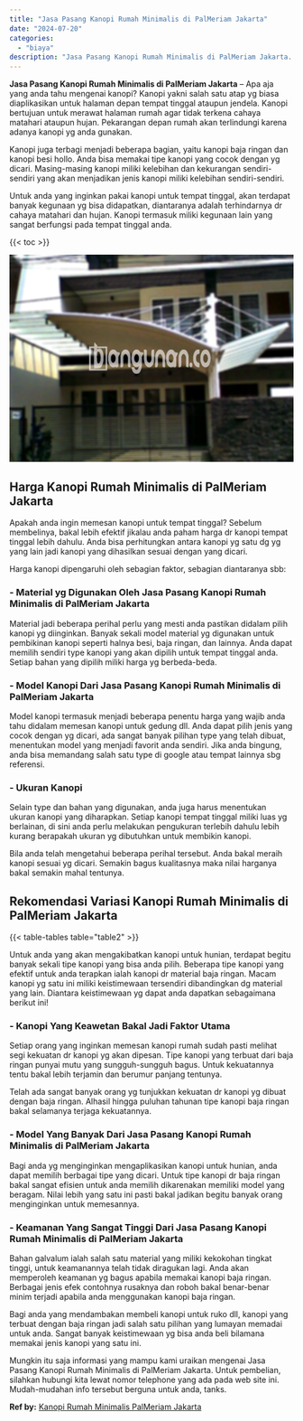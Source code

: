 ```yaml
---
title: "Jasa Pasang Kanopi Rumah Minimalis di PalMeriam Jakarta"
date: "2024-07-20"
categories: 
  - "biaya"
description: "Jasa Pasang Kanopi Rumah Minimalis di PalMeriam Jakarta. Mungkin itu saja informasi yang mampu kami uraikan mengenai Jasa Pasang Kanopi Rumah Minimalis di Pa..."
---
```


**Jasa Pasang Kanopi Rumah Minimalis di PalMeriam Jakarta** – Apa aja yang anda tahu mengenai kanopi? Kanopi yakni salah satu atap yg biasa diaplikasikan untuk halaman depan tempat tinggal ataupun jendela. Kanopi bertujuan untuk merawat halaman rumah agar tidak terkena cahaya matahari ataupun hujan. Pekarangan depan rumah akan terlindungi karena adanya kanopi yg anda gunakan.

Kanopi juga terbagi menjadi beberapa bagian, yaitu kanopi baja ringan dan kanopi besi hollo. Anda bisa memakai tipe kanopi yang cocok dengan yg dicari. Masing-masing kanopi miliki kelebihan dan kekurangan sendiri-sendiri yang akan menjadikan jenis kanopi miliki kelebihan sendiri-sendiri.

Untuk anda yang inginkan pakai kanopi untuk tempat tinggal, akan terdapat banyak kegunaan yg bisa didapatkan, diantaranya adalah terhindarnya dr cahaya matahari dan hujan. Kanopi termasuk miliki kegunaan lain yang sangat berfungsi pada tempat tinggal anda.

{{< toc >}}

![Jasa Pasang Kanopi Rumah Minimalis di PalMeriam Jakarta](/images/harga-kanopi-minimalis-03.png)

## Harga Kanopi Rumah Minimalis di PalMeriam Jakarta

Apakah anda ingin memesan kanopi untuk tempat tinggal? Sebelum membelinya, bakal lebih efektif jikalau anda paham harga dr kanopi tempat tinggal lebih dahulu. Anda bisa perhitungkan antara kanopi yg satu dg yg yang lain jadi kanopi yang dihasilkan sesuai dengan yang dicari.

Harga kanopi dipengaruhi oleh sebagian faktor, sebagian diantaranya sbb:

### \- Material yg Digunakan Oleh Jasa Pasang Kanopi Rumah Minimalis di PalMeriam Jakarta

Material jadi beberapa perihal perlu yang mesti anda pastikan didalam pilih kanopi yg diinginkan. Banyak sekali model material yg digunakan untuk pembikinan kanopi seperti halnya besi, baja ringan, dan lainnya. Anda dapat memilih sendiri type kanopi yang akan dipilih untuk tempat tinggal anda. Setiap bahan yang dipilih miliki harga yg berbeda-beda.

### \- Model Kanopi Dari Jasa Pasang Kanopi Rumah Minimalis di PalMeriam Jakarta

Model kanopi termasuk menjadi beberapa penentu harga yang wajib anda tahu didalam memesan kanopi untuk gedung dll. Anda dapat pilih jenis yang cocok dengan yg dicari, ada sangat banyak pilihan type yang telah dibuat, menentukan model yang menjadi favorit anda sendiri. Jika anda bingung, anda bisa memandang salah satu type di google atau tempat lainnya sbg referensi.

### \- Ukuran Kanopi

Selain type dan bahan yang digunakan, anda juga harus menentukan ukuran kanopi yang diharapkan. Setiap kanopi tempat tinggal miliki luas yg berlainan, di sini anda perlu melakukan pengukuran terlebih dahulu lebih kurang berapakah ukuran yg dibutuhkan untuk membikin kanopi.

Bila anda telah mengetahui beberapa perihal tersebut. Anda bakal meraih kanopi sesuai yg dicari. Semakin bagus kualitasnya maka nilai harganya bakal semakin mahal tentunya.

## Rekomendasi Variasi Kanopi Rumah Minimalis di PalMeriam Jakarta

{{< table-tables table="table2" >}}

Untuk anda yang akan mengakibatkan kanopi untuk hunian, terdapat begitu banyak sekali tipe kanopi yang bisa anda pilih. Beberapa tipe kanopi yang efektif untuk anda terapkan ialah kanopi dr material baja ringan. Macam kanopi yg satu ini miliki keistimewaan tersendiri dibandingkan dg material yang lain. Diantara keistimewaan yg dapat anda dapatkan sebagaimana berikut ini!

### \- Kanopi Yang Keawetan Bakal Jadi Faktor Utama

Setiap orang yang inginkan memesan kanopi rumah sudah pasti melihat segi kekuatan dr kanopi yg akan dipesan. Tipe kanopi yang terbuat dari baja ringan punyai mutu yang sungguh-sungguh bagus. Untuk kekuatannya tentu bakal lebih terjamin dan berumur panjang tentunya.

Telah ada sangat banyak orang yg tunjukkan kekuatan dr kanopi yg dibuat dengan baja ringan. Alhasil hingga puluhan tahunan tipe kanopi baja ringan bakal selamanya terjaga kekuatannya.

### \- Model Yang Banyak Dari Jasa Pasang Kanopi Rumah Minimalis di PalMeriam Jakarta

Bagi anda yg menginginkan mengaplikasikan kanopi untuk hunian, anda dapat memilih berbagai tipe yang dicari. Untuk tipe kanopi dr baja ringan bakal sangat efisien untuk anda memilih dikarenakan memiliki model yang beragam. Nilai lebih yang satu ini pasti bakal jadikan begitu banyak orang menginginkan untuk memesannya.

### \- Keamanan Yang Sangat Tinggi Dari Jasa Pasang Kanopi Rumah Minimalis di PalMeriam Jakarta

Bahan galvalum ialah salah satu material yang miliki kekokohan tingkat tinggi, untuk keamanannya telah tidak diragukan lagi. Anda akan memperoleh keamanan yg bagus apabila memakai kanopi baja ringan. Berbagai jenis efek contohnya rusaknya dan roboh bakal benar-benar minim terjadi apabila anda menggunakan kanopi baja ringan.

Bagi anda yang mendambakan membeli kanopi untuk ruko dll, kanopi yang terbuat dengan baja ringan jadi salah satu pilihan yang lumayan memadai untuk anda. Sangat banyak keistimewaan yg bisa anda beli bilamana memakai jenis kanopi yang satu ini.

Mungkin itu saja informasi yang mampu kami uraikan mengenai Jasa Pasang Kanopi Rumah Minimalis di PalMeriam Jakarta. Untuk pembelian, silahkan hubungi kita lewat nomor telephone yang ada pada web site ini. Mudah-mudahan info tersebut berguna untuk anda, tanks.

**Ref by:**  [Kanopi Rumah Minimalis PalMeriam Jakarta](https://id.wikipedia.org/wiki/Kanopi)
